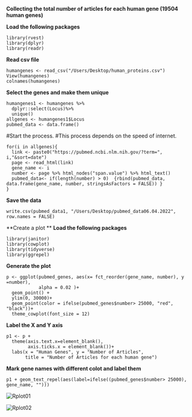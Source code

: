 **Collecting the total number of articles for each human gene (19504 human genes)**

**Load the following packages**

```
library(rvest)
library(dplyr)
library(readr)
```

**Read csv file**
```
humangenes <- read_csv("/Users/Desktop/human_proteins.csv")
View(humangenes)
colnames(humangenes)
```

**Select the genes and make them unique**
```
humangenes1 <- humangenes %>%
  dplyr::select(Locus)%>%
  unique()
allgenes <- humangenes1$Locus
pubmed_data <- data.frame()
```

#Start the process.
#This process depends on the speed of internet.

```
for(i in allgenes){
  link <- paste0("https://pubmed.ncbi.nlm.nih.gov/?term=", i,"&sort=date")
  page <- read_html(link)
  gene_name <- i 
  number <- page %>% html_nodes("span.value") %>% html_text()
  pubmed_data<- if(length(number) > 0)  {rbind(pubmed_data, data.frame(gene_name, number, stringsAsFactors = FALSE)) }
}
```

**Save the data**

```
write.csv(pubmed_data1, "/Users/Desktop/pubmed_data06.04.2022", row.names = FALSE)
```
**Create a plot **
**Load the following packages**

```
library(janitor)
library(cowplot)
library(tidyverse)
library(ggrepel)
```

**Generate the plot**

```
p <- ggplot(pubmed_genes, aes(x= fct_reorder(gene_name, number), y =number),
            alpha = 0.02 )+
  geom_point() +
  ylim(0, 30000)+
  geom_point(color = ifelse(pubmed_genes$number> 25000, "red", "black"))+
  theme_cowplot(font_size = 12)
```

**Label the X and Y axis**
```
p1 <- p + 
  theme(axis.text.x=element_blank(),
        axis.ticks.x = element_blank())+
  labs(x = "Human Genes", y = "Number of Articles", 
       title = "Number of Articles for each human gene")
```
**Mark gene names with different colot and label them**

```
p1 + geom_text_repel(aes(label=ifelse((pubmed_genes$number> 25000), gene_name, "")))

```

![Rplot01](https://user-images.githubusercontent.com/12661265/162208223-8ec1d69c-57e5-4f7d-9b52-117f928eccfb.png)

![Rplot02](https://user-images.githubusercontent.com/12661265/162212156-15b8dd4f-de9f-4c38-8230-f62eb27c27d6.png)


